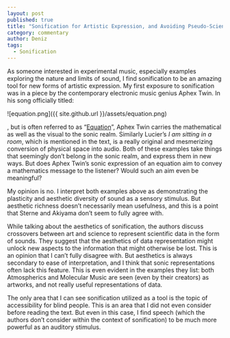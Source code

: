```yaml
---
layout: post
published: true
title: "Sonification for Artistic Expression, and Avoiding Pseudo-Science/Pseudo-Art"
category: commentary
author: Deniz
tags: 
  - Sonification
---
```


As someone interested in experimental music, especially examples exploring the nature and limits of sound, I find sonification to be an amazing tool for new forms of artistic expression. My first exposure to sonification was in a piece by the contemporary electronic music genius Aphex Twin. In his song officially titled: 

![equation.png]({{ site.github.url }}/assets/equation.png)

, but is often referred to as “[Equation](https://www.youtube.com/watch?v=M9xMuPWAZW8)”, Aphex Twin carries the mathematical as well as the visual to the sonic realm. Similarly Lucier’s _I am sitting in a room_, which is mentioned in the text, is a really original and mesmerizing conversion of physical space into audio. Both of these examples take things that seemingly don’t belong in the sonic realm, and express them in new ways. But does Aphex Twin’s sonic expression of an equation aim to convey a mathematics message to the listener? Would such an aim even be meaningful?

My opinion is no. I interpret both examples above as demonstrating the plasticity and aesthetic diversity of sound as a sensory stimulus. But aesthetic richness doesn’t necessarily mean usefulness, and this is a point that Sterne and Akiyama don’t seem to fully agree with.

While talking about the aesthetics of sonification, the authors discuss crossovers between art and science to represent scientific data in the form of sounds. They suggest that the aesthetics of data representation might unlock new aspects to the information that might otherwise be lost. This is an opinion that I can’t fully disagree with. But aesthetics is always secondary to ease of interpretation, and I think that sonic representations often lack this feature. This is even evident in the examples they list: both Atmospherics and Molecular Music are seen (even by their creators) as artworks, and not really useful representations of data.

The only area that I can see sonification utilized as a tool is the topic of accessibility for blind people. This is an area that I did not even consider before reading the text. But even in this case, I find speech (which the authors don’t consider within the context of sonification) to be much more powerful as an auditory stimulus.
